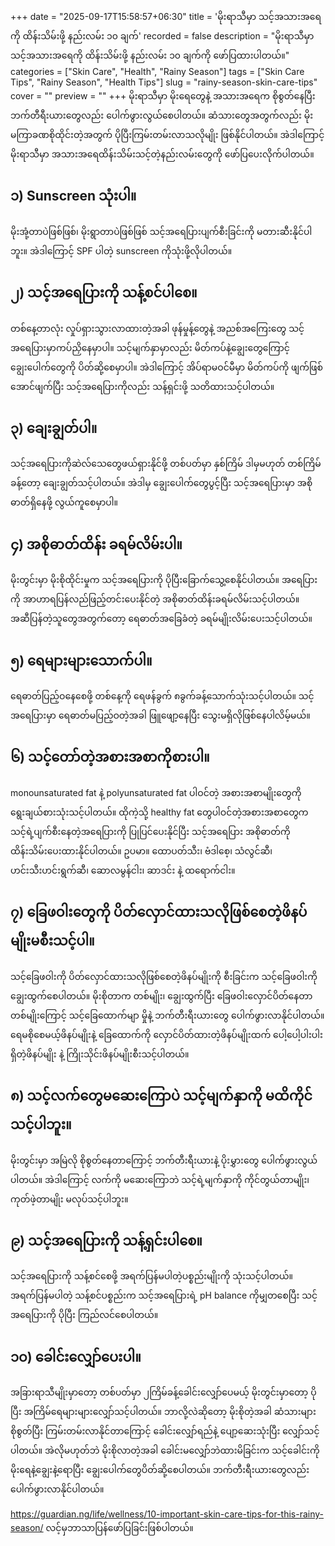 +++
date = "2025-09-17T15:58:57+06:30"
title = 'မိုးရာသီမှာ သင့်အသားအရေကို ထိန်းသိမ်းဖို့ နည်းလမ်း ၁၀ ချက်'
recorded = false
description = "မိုးရာသီမှာ သင့်အသားအရေကို ထိန်းသိမ်းဖို့ နည်းလမ်း ၁၀ ချက်ကို ဖော်ပြထားပါတယ်။"
categories = ["Skin Care", "Health", "Rainy Season"]
tags = ["Skin Care Tips", "Rainy Season", "Health Tips"]
slug = "rainy-season-skin-care-tips"
cover = ""
preview = ""
+++
မိုးရာသီမှာ မိုးရေတွေနဲ့ အသားအရေက စိုစွတ်နေပြီး ဘက်တီရီးယားတွေလည်း ပေါက်ဖွားလွယ်စေပါတယ်။ ဆံသားတွေအတွက်လည်း မိုးမကြာခဏစိုထိုင်းတဲ့အတွက် ပိုပြီးကြမ်းတမ်းလာသလိုမျိုး ဖြစ်နိုင်ပါတယ်။ အဲဒါကြောင့် မိုးရာသီမှာ အသားအရေထိန်းသိမ်းသင့်တဲ့နည်းလမ်းတွေကို ဖော်ပြပေးလိုက်ပါတယ်။

## ၁) Sunscreen သုံးပါ။
မိုးအုံ့တာပဲဖြစ်ဖြစ်၊ မိုးရွာတာပဲဖြစ်ဖြစ် သင့်အရေပြားပျက်စီးခြင်းကို မတားဆီးနိုင်ပါဘူး။ အဲဒါကြောင့် SPF ပါတဲ့ sunscreen ကိုသုံးဖို့လိုပါတယ်။

## ၂) သင့်အရေပြားကို သန့်စင်ပါစေ။
တစ်နေ့တာလုံး လှုပ်ရှားသွားလာထားတဲ့အခါ ဖုန်မှုန့်တွေနဲ့ အညစ်အကြေးတွေ သင့်အရေပြားမှာကပ်ညှိနေမှာပါ။ သင့်မျက်နှာမှာလည်း မိတ်ကပ်နဲ့ချွေးတွေကြောင့် ချွေးပေါက်တွေကို ပိတ်ဆို့စေမှာပါ။ အဲဒါကြောင့် အိပ်ရာမဝင်မီမှာ မိတ်ကပ်ကို ဖျက်ဖြစ်အောင်ဖျက်ပြီး သင့်အရေပြားကိုလည်း သန့်ရှင်းဖို့ သတိထားသင့်ပါတယ်။

## ၃) ချေးချွတ်ပါ။
သင့်အရေပြားကိုဆဲလ်သေတွေဖယ်ရှားနိုင်ဖို့ တစ်ပတ်မှာ နှစ်ကြိမ် ဒါမှမဟုတ် တစ်ကြိမ်ခန့်တော့ ချေးချွတ်သင့်ပါတယ်။ အဲဒါမှ ချွေးပေါက်တွေပွင့်ပြီး သင့်အရေပြားမှာ အစိုဓာတ်ရှိနေဖို့ လွယ်ကူစေမှာပါ။

## ၄) အစိုဓာတ်ထိန်း ခရမ်လိမ်းပါ။
မိုးတွင်းမှာ မိုးစိုထိုင်းမှုက သင့်အရေပြားကို ပိုပြီးခြောက်သွေ့စေနိုင်ပါတယ်။ အရေပြားကို အာဟာရပြန်လည်ဖြည့်တင်းပေးနိုင်တဲ့ အစိုဓာတ်ထိန်းခရမ်လိမ်းသင့်ပါတယ်။ အဆီပြန်တဲ့သူတွေအတွက်တော့ ရေဓာတ်အခြေခံတဲ့ ခရမ်မျိုးလိမ်းပေးသင့်ပါတယ်။

## ၅) ရေများများသောက်ပါ။
ရေဓာတ်ပြည့်ဝနေစေဖို့ တစ်နေ့ကို ရေဖန်ခွက် ၈ခွက်ခန့်သောက်သုံးသင့်ပါတယ်။ သင့်အရေပြားမှာ ရေဓာတ်မပြည့်ဝတဲ့အခါ ဖြူဖျော့နေပြီး သွေးမရှိလိုဖြစ်နေပါလိမ့်မယ်။

## ၆) သင့်တော်တဲ့အစားအစာကိုစားပါ။
monounsaturated fat နဲ့ polyunsaturated fat ပါဝင်တဲ့ အစားအစာမျိုးတွေကို ရွေးချယ်စားသုံးသင့်ပါတယ်။ ထိုကဲ့သို့ healthy fat တွေပါဝင်တဲ့အစားအစာတွေက သင့်ရဲ့ပျက်စီးနေတဲ့အရေပြားကို ပြုပြင်ပေးနိုင်ပြီး သင့်အရေပြား အစိုဓာတ်ကို ထိန်းသိမ်းပေးထားနိုင်ပါတယ်။ ဥပမာ။ ထောပတ်သီး၊ ဗံဒါစေ့၊ သံလွင်ဆီ၊ ဟင်းသီးဟင်းရွက်ဆီ၊ ဆောလမွန်ငါး၊ ဆာဒင်း နဲ့ ထရောက်ငါး။

## ၇) ခြေဖဝါးတွေကို ပိတ်လှောင်ထားသလိုဖြစ်စေတဲ့ဖိနပ်မျိုးမစီးသင့်ပါ။
သင့်ခြေဖဝါးကို ပိတ်လှောင်ထားသလိုဖြစ်စေတဲ့ဖိနပ်မျိုးကို စီးခြင်းက သင့်ခြေဖဝါးကို ချွေးထွက်စေပါတယ်။ မိုးစိုတာက တစ်မျိုး၊ ချွေးထွက်ပြီး ခြေဖဝါးလှောင်ပိတ်နေတာတစ်မျိုးကြောင့် သင့်ခြေထောက်မျာ မှိုနဲ့ ဘက်တီးရီးယားတွေ ပေါက်ဖွားလာနိုင်ပါတယ်။ ရေမစိုစေမယ့်ဖိနပ်မျိုးနဲ့ ခြေထောက်ကို လှောင်ပိတ်ထားတဲ့ဖိနပ်မျိုးထက် ပေါ့ပေါ့ပါးပါးရှိတဲ့ဖိနပ်မျိုး နဲ့ ကြိုးသိုင်းဖိနပ်မျိုးစီးသင့်ပါတယ်။

## ၈) သင့်လက်တွေမဆေးကြောပဲ သင့်မျက်နှာကို မထိကိုင်သင့်ပါဘူး။
မိုးတွင်းမှာ အမြဲလို စိုစွတ်နေတာကြောင့် ဘက်တီးရီးယားနဲ့ ပိုးမွှားတွေ ပေါက်ဖွားလွယ်ပါတယ်။ အဲဒါကြောင့် လက်ကို မဆေးကြောဘဲ သင့်ရဲ့မျက်နှာကို ကိုင်တွယ်တာမျိုး၊ ကုတ်ဖဲ့တာမျိုး မလုပ်သင့်ပါဘူး။

## ၉) သင့်အရေပြားကို သန့်ရှင်းပါစေ။
သင့်အရေပြားကို သန့်စင်စေဖို့ အရက်ပြန်မပါတဲ့ပစ္စည်းမျိုးကို သုံးသင့်ပါတယ်။ အရက်ပြန်မပါတဲ့ သန့်စင်ပစ္စည်းက သင့်အရေပြားရဲ့ pH balance ကိုမျှတစေပြီး သင့်အရေပြားကို
ပိုပြီး ကြည်လင်စေပါတယ်။

## ၁၀) ခေါင်းလျှော်ပေးပါ။
အခြားရာသီမျိုးမှာတော့ တစ်ပတ်မှာ ၂ကြိမ်ခန့်ခေါင်းလျှော်ပေမယ့် မိုးတွင်းမှာတော့ ပိုပြီး အကြိမ်ရေများများလျှော်သင့်ပါတယ်။ ဘာလို့လဲဆိုတော့ မိုးစိုတဲ့အခါ ဆံသားများစိုစွတ်ပြီး ကြမ်းတမ်းလာနိုင်တာကြောင့် ခေါင်းလျှော်ရည်နဲ့ ပျော့ဆေးသုံးပြီး လျှော်သင့်ပါတယ်။ အဲလိုမဟုတ်ဘဲ မိုးစိုလာတဲ့အခါ ခေါင်းမလျှော်ဘဲထားမိခြင်းက သင့်ခေါင်းကို မိုးရေနဲ့ချွေးနဲ့ရောပြီး ချွေးပေါက်တွေပိတ်ဆို့စေပါတယ်။ ဘက်တီးရီးယားတွေလည်း ပေါက်ဖွားလာနိုင်ပါတယ်။

https://guardian.ng/life/wellness/10-important-skin-care-tips-for-this-rainy-season/ လင့်မှဘာသာပြန်ဖော်ပြခြင်းဖြစ်ပါတယ်။ 